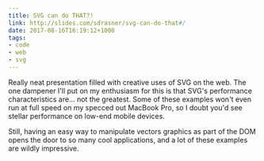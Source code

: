 ```yaml
---
title: SVG can do THAT?!
link: http://slides.com/sdrasner/svg-can-do-that#/
date: 2017-08-16T16:19:12+1000
tags:
- code
- web
- svg
---
```


Really neat presentation filled with creative uses of SVG on the web. The one dampener I'll put on my enthusiasm for this is that SVG's performance characteristics are… not the greatest. Some of these examples won't even run at full speed on my specced out MacBook Pro, so I doubt you'd see stellar performance on low-end mobile devices.

Still, having an easy way to manipulate vectors graphics as part of the DOM opens the door to so many cool applications, and a lot of these examples are wildly impressive.